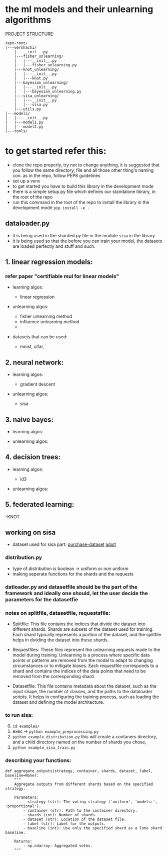 
# the ml models and their unlearning algorithms

PROJECT STRUCTURE:
```
repo-root/
|---vershachi/
    |---__init__.py
    |---fisher_unlearning/
    |   |---__init__.py
    |   |---fisher_unlearning.py 
    |---knot_unlearning/
    |   |---__init__.py
    |   |---knot.py
    |---bayesian_unlearning/
    |   |---__init__.py
    |   |---bayesian_unlearning.py
    |---sisa_unlearning/
    |   |---__init__.py
    |   |---sisa.py
    |---utils.py
|---models/
|   |---__init__.py
|   |---model1.py
|   |---model2.py
|---tools/
```
# to get started refer this:
- clone the repo properly, try not to change anything, it is suggested that you follow the same directory, file and all those other thing's naming con. as in the repo, follow PEP8 guidelines
- set up a venv
- to get started you have to build this library in the development mode 
- there is a simple setup.py file which defines our standalone library, in the root of the repo
- run this command in the root of the repo to install the library in the development mode `pip install -e .`

## dataloader.py
- it is being used in the sharded.py file in the module `sisa` in the library
- it is being used so that the before you can train your model, the datasets are loaded perfectly and stuff and such.

## 1. linear regression models:
### refer paper "certifiable mul for linear models"
- learning algos:
  - linear regression

- unlearning algos:
  - fisher unlearning method
  - influence unlearning method
  - 

- datasets that can be used:
  - mnist, cifar, 

## 2. neural network:
- learning algos:
  - gradient descent

- unlearning algos:
  - sisa

## 3. naive bayes:
-  learning algos:

- unlearning algos:

## 4. decision trees:
- learning algos:
  - id3

- unlearning algos:

## 5. federated learning:
-KNOT




## working on sisa
- dataset used for sisa part: 
[purchase-dataset](https://github.com/privacytrustlab/datasets/blob/master/dataset_purchase.tgz)
[adult](https://archive.ics.uci.edu/dataset/2/adult)
### distribution.py
- type of distribution is boolean -> uniform or non uniform
- making seperate functions for the shards and the requests
### datloader.py and datasetfile should be the part of the framework and ideally one should, let the user decide the parameters for the datasetfie

### notes on splitfile, datasetfile, requestsfile:
- Splitfile: This file contains the indices that divide the dataset into different shards. Shards are subsets of the dataset used for training. Each shard typically represents a portion of the dataset, and the splitfile helps in dividing the dataset into these shards.

- Requestfiles: These files represent the unlearning requests made to the model during training. Unlearning is a process where specific data points or patterns are removed from the model to adapt to changing circumstances or to mitigate biases. Each requestfile corresponds to a shard and contains the indices of the data points that need to be removed from the corresponding shard.

- Datasetfile: This file contains metadata about the dataset, such as the input shape, the number of classes, and the paths to the dataloader scripts. It helps in configuring the training process, such as loading the dataset and defining the model architecture.
### to run sisa:
0. `cd examples/`
1. exec -> `python example_preprocessing.py`
2. `python example_distribution.py` this will create a contaners directory, and a child directory named on the number of shards you chose,
3. `python example_sisa_train.py
` 

### describing your functions:
```
def aggregate_outputs(strategy, container, shards, dataset, label, baseline=None):
    """
    Aggregate outputs from different shards based on the specified strategy.

    Parameters:
        - strategy (str): The voting strategy ('uniform', 'models:', 'proportional').
        - container (str): Path to the container directory.
        - shards (int): Number of shards.
        - dataset (str): Location of the dataset file.
        - label (str): Label for the outputs.
        - baseline (int): Use only the specified shard as a lone shard baseline.

    Returns:
        - np.ndarray: Aggregated votes.
    """
```
